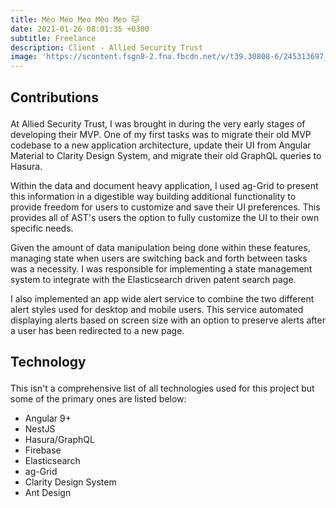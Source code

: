 ```yaml
---
title: Mèo Méo Meo Mèo Meo 🐱
date: 2021-01-26 08:01:35 +0300
subtitle: Freelance
description: Client - Allied Security Trust
image: 'https://scontent.fsgn8-2.fna.fbcdn.net/v/t39.30808-6/245313697_258238039645899_7500035283956518332_n.jpg?_nc_cat=111&ccb=1-7&_nc_sid=730e14&_nc_ohc=RMX8ni_NC0wAX_l66jQ&_nc_ht=scontent.fsgn8-2.fna&oh=00_AT8yZA65e0thlbyKDMp-MciO20UAzHearsMnP3gostlDUQ&oe=62D0AB67'
---
```


<!-- <div class="gallery-box">
  <div class="gallery">
    <img src="/images/project-5.jpg" alt="Project">
    <img src="/images/project-8.jpg" alt="Project">
    <img src="/images/project-6.jpg" alt="Project">
  </div>
  <em>Projects / <a href="https://unsplash.com/" target="_blank">Unsplash</a></em>
</div> -->

<div class="block-header inner-sm" style="margin-top: 1.5em; margin-bottom: 1.5em">
  <h2 class="block-title line-top">Contributions</h2>
</div>

At Allied Security Trust, I was brought in during the very early stages of developing their MVP. One of my first tasks was to migrate their old MVP codebase to a new application architecture, update their UI from Angular Material to Clarity Design System, and migrate their old GraphQL queries to Hasura.

Within the data and document heavy application, I used ag-Grid to present this information in a digestible way building additional functionality to provide freedom for users to customize and save their UI preferences. This provides all of AST's users the option to fully customize the UI to their own specific needs.

Given the amount of data manipulation being done within these features, managing state when users are switching back and forth between tasks was a necessity. I was responsible for implementing a state management system to integrate with the Elasticsearch driven patent search page.

I also implemented an app wide alert service to combine the two different alert styles used for desktop and mobile users. This service automated displaying alerts based on screen size with an option to preserve alerts after a user has been redirected to a new page.

<div class="block-header inner-sm" style="margin-bottom: 1.5em">
  <h2 class="block-title line-top">Technology</h2>
</div>

This isn't a comprehensive list of all technologies used for this project but some of the primary ones are listed below:

- Angular 9+
- NestJS
- Hasura/GraphQL
- Firebase
- Elasticsearch
- ag-Grid
- Clarity Design System
- Ant Design
